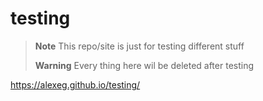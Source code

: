 # testing
 > __Note__  This repo/site is just for testing different stuff
 > 
 > __Warning__ Every thing here wil be deleted after testing
 
 https://alexeg.github.io/testing/
